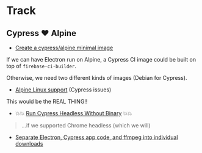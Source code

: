 # Track

## Cypress ❤️ Alpine

- [Create a cypress/alpine minimal image](https://github.com/cypress-io/cypress-docker-images/issues/110)

If we can have Electron run on Alpine, a Cypress CI image could be built on top of `firebase-ci-builder`.

Otherwise, we need two different kinds of images (Debian for Cypress).

- [Alpine Linux support](https://github.com/cypress-io/cypress/issues/419) (Cypress issues)

This would be the REAL THING!!

- 💥💥 [Run Cypress Headless Without Binary](https://github.com/cypress-io/cypress/issues/1232) 💥💥

>...if we supported Chrome headless (which we will)

- [Separate Electron, Cypress app code, and ffmpeg into individual downloads](https://github.com/cypress-io/cypress/issues/3899)

